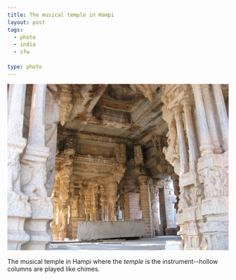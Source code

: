 ```yaml
---
title: The musical temple in Hampi
layout: post
tags:
  - photo
  - india
  - sfw

type: photo
---
```


<img src="/images/notesoncamp.com/photo/1280/2812309593/1/tumblr_lf887xEFYj1qeafur.jpg" width="540" />

The musical temple in Hampi where the *temple* is the instrument--hollow columns are played like chimes.
